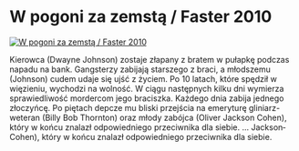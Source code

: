 W pogoni za zemstą / Faster 2010 
=============
[![W pogoni za zemstą / Faster 2010 ](http://vidos.pl/images/player.gif)](http://vidos.pl/w-pogoni-za-zemsta-faster-2010)

 Kierowca (Dwayne Johnson) zostaje złapany z bratem w pułapkę podczas napadu na bank. Gangsterzy zabijają starszego z braci, a młodszemu (Johnson) cudem udaje się ujść z życiem. Po 10 latach, które spędził w więzieniu, wychodzi na wolność. W ciągu następnych kilku dni wymierza sprawiedliwość mordercom jego braciszka. Każdego dnia zabija jednego złoczyńcę. Po piętach depcze mu bliski przejścia na emeryturę gliniarz-weteran (Billy Bob Thornton) oraz młody zabójca (Oliver Jackson­ Cohen), który w końcu znalazł odpowiedniego przeciwnika dla siebie.   ... Jackson­ Cohen), który w końcu znalazł odpowiedniego przeciwnika dla siebie.
